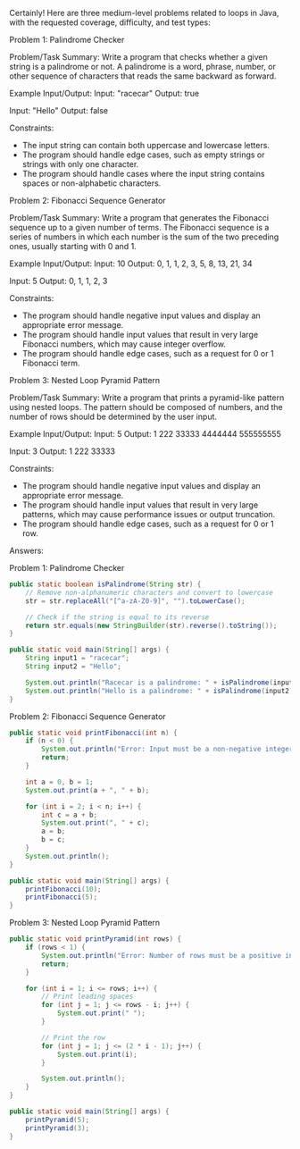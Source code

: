Certainly! Here are three medium-level problems related to loops in Java, with the requested coverage, difficulty, and test types:

Problem 1: Palindrome Checker

Problem/Task Summary:
Write a program that checks whether a given string is a palindrome or not. A palindrome is a word, phrase, number, or other sequence of characters that reads the same backward as forward.

Example Input/Output:
Input: "racecar"
Output: true

Input: "Hello"
Output: false

Constraints:
- The input string can contain both uppercase and lowercase letters.
- The program should handle edge cases, such as empty strings or strings with only one character.
- The program should handle cases where the input string contains spaces or non-alphabetic characters.

Problem 2: Fibonacci Sequence Generator

Problem/Task Summary:
Write a program that generates the Fibonacci sequence up to a given number of terms. The Fibonacci sequence is a series of numbers in which each number is the sum of the two preceding ones, usually starting with 0 and 1.

Example Input/Output:
Input: 10
Output: 0, 1, 1, 2, 3, 5, 8, 13, 21, 34

Input: 5
Output: 0, 1, 1, 2, 3

Constraints:
- The program should handle negative input values and display an appropriate error message.
- The program should handle input values that result in very large Fibonacci numbers, which may cause integer overflow.
- The program should handle edge cases, such as a request for 0 or 1 Fibonacci term.

Problem 3: Nested Loop Pyramid Pattern

Problem/Task Summary:
Write a program that prints a pyramid-like pattern using nested loops. The pattern should be composed of numbers, and the number of rows should be determined by the user input.

Example Input/Output:
Input: 5
Output:
    1
   222
  33333
 4444444
555555555

Input: 3
Output:
  1
 222
33333

Constraints:
- The program should handle negative input values and display an appropriate error message.
- The program should handle input values that result in very large patterns, which may cause performance issues or output truncation.
- The program should handle edge cases, such as a request for 0 or 1 row.

Answers:

Problem 1: Palindrome Checker

```java
public static boolean isPalindrome(String str) {
    // Remove non-alphanumeric characters and convert to lowercase
    str = str.replaceAll("[^a-zA-Z0-9]", "").toLowerCase();

    // Check if the string is equal to its reverse
    return str.equals(new StringBuilder(str).reverse().toString());
}

public static void main(String[] args) {
    String input1 = "racecar";
    String input2 = "Hello";

    System.out.println("Racecar is a palindrome: " + isPalindrome(input1));
    System.out.println("Hello is a palindrome: " + isPalindrome(input2));
}
```

Problem 2: Fibonacci Sequence Generator

```java
public static void printFibonacci(int n) {
    if (n < 0) {
        System.out.println("Error: Input must be a non-negative integer.");
        return;
    }

    int a = 0, b = 1;
    System.out.print(a + ", " + b);

    for (int i = 2; i < n; i++) {
        int c = a + b;
        System.out.print(", " + c);
        a = b;
        b = c;
    }
    System.out.println();
}

public static void main(String[] args) {
    printFibonacci(10);
    printFibonacci(5);
}
```

Problem 3: Nested Loop Pyramid Pattern

```java
public static void printPyramid(int rows) {
    if (rows < 1) {
        System.out.println("Error: Number of rows must be a positive integer.");
        return;
    }

    for (int i = 1; i <= rows; i++) {
        // Print leading spaces
        for (int j = 1; j <= rows - i; j++) {
            System.out.print(" ");
        }

        // Print the row
        for (int j = 1; j <= (2 * i - 1); j++) {
            System.out.print(i);
        }

        System.out.println();
    }
}

public static void main(String[] args) {
    printPyramid(5);
    printPyramid(3);
}
```